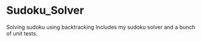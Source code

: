 # Sudoku_Solver
Solving sudoku using backtracking
Includes my sudoku solver and a bunch of unit tests.
